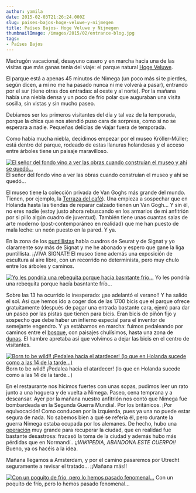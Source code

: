 ```yaml
---
author: yamila
date: 2015-02-03T21:26:24.000Z
slug: paises-bajos-hoge-veluwe-y-nijmegen
title: Países Bajos- Hoge Veluwe y Nijmegen
thumbnailImage: /images/2015/02/entrance-blog.jpg
tags:
- Países Bajos
---
```



Madrugón vacacional, desayuno casero y en marcha hacia una de las visitas que más ganas tenía del viaje: el parque natural [Hoge Veluwe](http:/www.hogeveluwe.nl/en/14).

El parque está a apenas 45 minutos de Nimega (un poco más si te pierdes, según dicen, a mí no me ha pasado nunca ni me volverá a pasar), entrando por el sur (tiene otras dos entradas: al oeste y al norte). Por la mañana había una niebla densa y un poco de frío polar que auguraban una visita sosilla, sin vistas y sin mucho paseo.

Debíamos ser los primeros visitantes del día y tal vez de la temporada, porque la chica que nos atendió puso cara de sorpresa, como si no se esperara a nadie. Pequeñas delicias de viajar fuera de temporada.

Como había mucha niebla, decidimos empezar por el museo Kröller-Müller; está dentro del parque, rodeado de estas llanuras holandesas y el acceso entre árboles tiene un paisaje maravilloso.

[![El señor del fondo vino a ver las obras cuando construían el museo y ahí se quedó...](/images/2015/02/entrance-blog.jpg#small)](/images/2015/02/entrance-blog.jpg#full)
El señor del fondo vino a ver las obras cuando construían el museo y ahí se quedó…

El museo tiene la colección privada de Van Goghs más grande del mundo. Tienen, por ejemplo, la [Terraza del café](https:/www.google.com/search?q=la+noche+estrellada&espv=2&biw=1083&bih=535&source=lnms&tbm=isch&sa=X&ei=_TPRVMiQNMm4acXrgegN&ved=0CAYQ_AUoAQ#tbm=isch&q=Terraza+del+caf%C3%A9+de+la+Place+du+Forum&imgdii=_)). Una empieza a sospechar que en Holanda hasta las tiendas de reparar calzado tienen un Van Gogh… Y sin él, no eres nadie (estoy justo ahora rebuscando en los armarios de mi anfitrión por si pillo algún cuadro de juventud). También tiene unas cuantas salas de arte moderno (post-contemporáneo en realidad) que me han puesto de mala leche: un neón puesto en la pared. Y ya.

En la zona de los [puntillistas](https:/www.google.com/search?q=puntillistas&espv=2&biw=1083&bih=535&source=lnms&tbm=isch&sa=X&ei=pjPRVKOwCobzaunggqAL&ved=0CAYQ_AUoAQ) había cuadros de Seurat y de Signat y yo claramente soy más de Signat y me he abonado y espero que gane la liga puntillista. ¡¡VIVA SIGNAT!! El museo tiene además una exposición de escultura al aire libre, con un recorrido no determinista, pero muy chulo entre los árboles y caminos.

[![Yo les pondría una rebequita porque hacía basntante frío...](/images/2015/02/open_air_exposition-blog.jpg#small)](/images/2015/02/open_air_exposition-blog.jpg#full)
Yo les pondría una rebequita porque hacía basntante frío…

Sobre las 13 ha ocurrido lo inesperado: ¡¡se adelantó el verano!! Y ha salido el sol. Así que hemos ido a coger dos de las 1700 bicis que el parque ofrece gratuitamente (después de pagar una entrada bastante cara, ejem) para dar un paseo por las pistas que tienen para bicis. Eran bicis de piñón fijo y sospecho que debe haber un infierno especial para el inventor de semejante engendro. Y ya estábamos en marcha: fuimos pedaleando por caminos entre el [bosque](https:/www.google.com/search?q=la+noche+estrellada&espv=2&biw=1083&bih=535&source=lnms&tbm=isch&sa=X&ei=_TPRVMiQNMm4acXrgegN&ved=0CAYQ_AUoAQ#tbm=isch&q=bosque+Hoge+veluwe&imgdii=_), con paisajes chulísimos, hasta una zona de [dunas](https:/www.google.com/search?q=la+noche+estrellada&espv=2&biw=1083&bih=535&source=lnms&tbm=isch&sa=X&ei=_TPRVMiQNMm4acXrgegN&ved=0CAYQ_AUoAQ#tbm=isch&q=dunas+Hoge+veluwe&imgdii=_). El hambre apretaba así que volvimos a dejar las bicis en el centro de visitantes.

[![Born to be wild!! ¡Pedalea hacia el atardecer! (lo que en Holanda sucede como a las 14 de la tarde...)](/images/2015/02/born_to_be_wild-blog.jpg#small)](/images/2015/02/born_to_be_wild-blog.jpg#full)
Born to be wild!! ¡Pedalea hacia el atardecer! (lo que en Holanda sucede como a las 14 de la tarde…)

En el restaurante nos hicimos fuertes con unas sopas, pudimos leer un rato junto a una hoguera y de vuelta a Nimega. Paseo, cena temprana y a descansar. Ayer por la mañana nuestro anfitrión nos contó que Nimega fue bombardeada en la Segunda Guerra Mundial. Por los británicos. ¡Por equivocación! Como conducen por la izquierda, pues ya una no puede estar segura de nada. No sabemos bien a qué se refería él, pero durante la guerra Nimega estaba ocupada por los alemanes. De hecho, hubo una [operación](http:/en.wikipedia.org/wiki/Operation_Market_Garden) muy grande para recuperar la ciudad, que en realidad fue bastante desastrosa: fracasó la toma de la ciudad y además hubo más pérdidas que en Normandí.. *¡¡WIKIPEDIA, ABANDONA ESTE CUERPO!!* Bueno, ya os hacéis a la idea.

Mañana llegamos a Amsterdam, y por el camino pasaremos por Utrecht seguramente a revisar el tratado… ¡¡Mañana más!!

[![Con un poquito de frío, pero lo hemos pasado fenomenal...](/images/2015/02/selfie-blog.jpg#small)](/images/2015/02/selfie-blog.jpg#full)
Con un poquito de frío, pero lo hemos pasado fenomenal…


